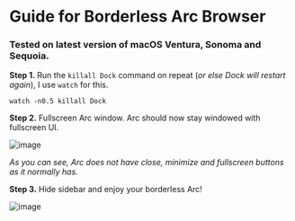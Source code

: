 # Guide for Borderless Arc Browser
### Tested on latest version of macOS Ventura, Sonoma and Sequoia.
**Step 1.** Run the `killall Dock` command on repeat (*or else Dock will restart again*), I use `watch` for this.

    watch -n0.5 killall Dock

**Step 2.** Fullscreen Arc window. Arc should now stay windowed with fullscreen UI.

![image](https://raw.githubusercontent.com/ksajolaer/Borderless-Arc-Guide/main/Fullscreen%20UI.png)

*As you can see, Arc does not have close, minimize and fullscreen buttons as it normally has.*

**Step 3.** Hide sidebar and enjoy your borderless Arc!

![image](https://raw.githubusercontent.com/ksajolaer/Borderless-Arc-Guide/main/Borderless%20Arc.png)

